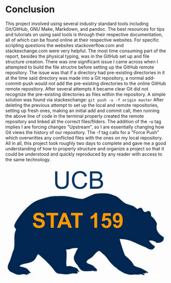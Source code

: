 
# Conclusion

This project involved using several industry standard tools including Git/GitHub, GNU Make, Markdown, and pandoc. The best resources for tips and tutorials on using said tools is through their respective documentation, all of which can be found online at their respective websites. For specific scripting questions the websites stackoverflow.com and stackexchange.com were very helpful. The most time consuming part of the report, besides the physical typing, was in the GitHub set up and file structure creation.
There was one significant issue I came across when I attempted to build the file structre before setting up the GitHub remote repository. The issue was that if a directory had pre-existing directories in it at the time said directory was made into a Git repository, a normal add-commit-push would not add the pre-existing directories to the online GitHub remote repository. After several attempts it became clear Git did not recognize the pre-existing directories as files within the repository. A simple solution was found via stackexchange:
`git push -u -f origin master`
After deleting the previous attempt to set up the local and remote repositories, setting up fresh ones, making an initial add and commit call, then running the above line of code in the terminal properly created the remote repository and linked all the correct files/filders. The addition of the -u tag implies I are forcing changes "Upstream", so I are essentially changing how Git views the history of our repository. The -f tag calls for a "Force Push" which overwrittes any conflicted files with the ones on my local repository.
All in all, this project took roughly two days to complete and gave me a good understanding of how to properly structure and organize a project so that it could be understood and quickly reproduced by any reader with access to the same technology.

![stat159Logo](https://raw.githubusercontent.com/dakotalim/stat159-fall2016-project1/master/images/stat159-logo.png)
